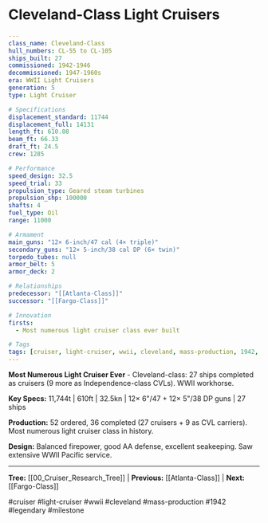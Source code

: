 # Cleveland-Class Light Cruisers

```yaml
---
class_name: Cleveland-Class
hull_numbers: CL-55 to CL-105
ships_built: 27
commissioned: 1942-1946
decommissioned: 1947-1960s
era: WWII Light Cruisers
generation: 5
type: Light Cruiser

# Specifications
displacement_standard: 11744
displacement_full: 14131
length_ft: 610.08
beam_ft: 66.33
draft_ft: 24.5
crew: 1285

# Performance
speed_design: 32.5
speed_trial: 33
propulsion_type: Geared steam turbines
propulsion_shp: 100000
shafts: 4
fuel_type: Oil
range: 11000

# Armament
main_guns: "12× 6-inch/47 cal (4× triple)"
secondary_guns: "12× 5-inch/38 cal DP (6× twin)"
torpedo_tubes: null
armor_belt: 5
armor_deck: 2

# Relationships
predecessor: "[[Atlanta-Class]]"
successor: "[[Fargo-Class]]"

# Innovation
firsts:
  - Most numerous light cruiser class ever built

# Tags
tags: [cruiser, light-cruiser, wwii, cleveland, mass-production, 1942, legendary]
---
```

**Most Numerous Light Cruiser Ever** - Cleveland-class: 27 ships completed as cruisers (9 more as Independence-class CVLs). WWII workhorse.

**Key Specs:** 11,744t | 610ft | 32.5kn | 12× 6"/47 + 12× 5"/38 DP guns | 27 ships

**Production:** 52 ordered, 36 completed (27 cruisers + 9 as CVL carriers). Most numerous light cruiser class in history.

**Design:** Balanced firepower, good AA defense, excellent seakeeping. Saw extensive WWII Pacific service.

---
**Tree:** [[00_Cruiser_Research_Tree]] | **Previous:** [[Atlanta-Class]] | **Next:** [[Fargo-Class]]

#cruiser #light-cruiser #wwii #cleveland #mass-production #1942 #legendary #milestone
